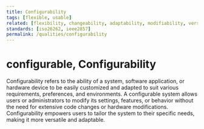 ```yaml
---
title: Configurability
tags: [flexible, usable]
related: [flexibility, changeability, adaptability, modifiability, versatility]
standards: [iso26262, ieee2857]
permalink: /qualities/configurability
---
```


# configurable, Configurability

Configurability refers to the ability of a system, software application, or hardware device to be easily customized and adapted to suit various requirements, preferences, and environments. 
A configurable system allows users or administrators to modify its settings, features, or behavior without the need for extensive code changes or hardware modifications. 
Configurability empowers users to tailor the system to their specific needs, making it more versatile and adaptable.
